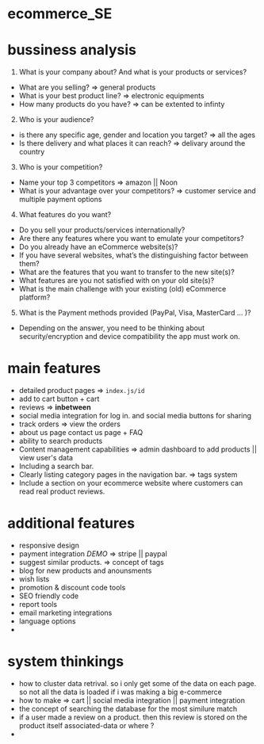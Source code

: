 # ecommerce_SE


# bussiness analysis
1.  What is your company about? And what is your products or services?
 - What are you selling? => general products
 - What is your best product line? => electronic equipments
 - How many products do you have? => can be extented to infinty

2. Who is your audience?
 - is there any specific age, gender and location you target? => all the ages 
 - Is there delivery and what places it can reach? => delivary around the country 

3. Who is your competition?
 - Name your top 3 competitors => amazon || Noon 
 - What is your advantage over your competitors? => customer service and multiple payment options

4. What features do you want?
- Do you sell your products/services internationally?
- Are there any features where you want to emulate your competitors?
- Do you already have an eCommerce website(s)?
- If you have several websites, what’s the distinguishing factor between them?
- What are the features that you want to transfer to the new site(s)?
- What features are you not satisfied with on your old site(s)?
- What is the main challenge with your existing (old) eCommerce platform?


5. What is the  Payment methods provided  (PayPal, Visa, MasterCard ... )?
- Depending on the answer, you need to be thinking about security/encryption and device compatibility the app must work on.


# main features
- detailed product pages => `index.js/id`
- add to cart button + cart
- reviews => **inbetween**
- social media integration for log in. and social media buttons for sharing
- track orders => view the orders 
- about us page contact us page + FAQ
- ability to search products
- Content management capabilities => admin dashboard to add products || view user's data
-   Including a search bar.
-   Clearly listing category pages in the navigation bar. => tags system
- Include a section on your ecommerce website where customers can read real product reviews.

# additional features
- responsive design 
- payment integration *DEMO* => stripe || paypal
- suggest similar products. => concept of tags
- blog for new products and anounsments
- wish lists
- promotion & discount code tools
- SEO friendly code 
- report tools
- email marketing integrations
- language options
- 

# system thinkings
- how to cluster data retrival. so i only get some of the data on each page. so not all the data is loaded if i was making a big e-commerce
- how to make => cart || social media integration || payment integration 
- the concept of searching the database for the most similure match
- if a user made a review on a product. then this review is stored on the product itself associated-data or where ?
- 


